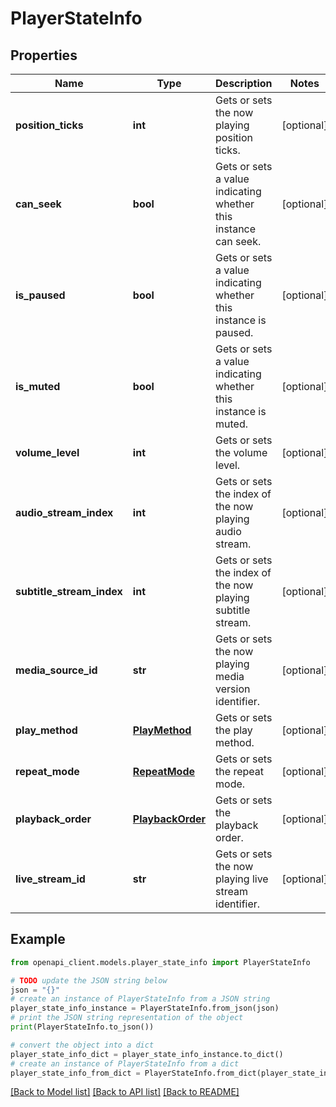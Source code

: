 # PlayerStateInfo


## Properties

Name | Type | Description | Notes
------------ | ------------- | ------------- | -------------
**position_ticks** | **int** | Gets or sets the now playing position ticks. | [optional] 
**can_seek** | **bool** | Gets or sets a value indicating whether this instance can seek. | [optional] 
**is_paused** | **bool** | Gets or sets a value indicating whether this instance is paused. | [optional] 
**is_muted** | **bool** | Gets or sets a value indicating whether this instance is muted. | [optional] 
**volume_level** | **int** | Gets or sets the volume level. | [optional] 
**audio_stream_index** | **int** | Gets or sets the index of the now playing audio stream. | [optional] 
**subtitle_stream_index** | **int** | Gets or sets the index of the now playing subtitle stream. | [optional] 
**media_source_id** | **str** | Gets or sets the now playing media version identifier. | [optional] 
**play_method** | [**PlayMethod**](PlayMethod.md) | Gets or sets the play method. | [optional] 
**repeat_mode** | [**RepeatMode**](RepeatMode.md) | Gets or sets the repeat mode. | [optional] 
**playback_order** | [**PlaybackOrder**](PlaybackOrder.md) | Gets or sets the playback order. | [optional] 
**live_stream_id** | **str** | Gets or sets the now playing live stream identifier. | [optional] 

## Example

```python
from openapi_client.models.player_state_info import PlayerStateInfo

# TODO update the JSON string below
json = "{}"
# create an instance of PlayerStateInfo from a JSON string
player_state_info_instance = PlayerStateInfo.from_json(json)
# print the JSON string representation of the object
print(PlayerStateInfo.to_json())

# convert the object into a dict
player_state_info_dict = player_state_info_instance.to_dict()
# create an instance of PlayerStateInfo from a dict
player_state_info_from_dict = PlayerStateInfo.from_dict(player_state_info_dict)
```
[[Back to Model list]](../README.md#documentation-for-models) [[Back to API list]](../README.md#documentation-for-api-endpoints) [[Back to README]](../README.md)



